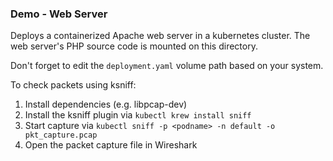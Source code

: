 ### Demo - Web Server
Deploys a containerized Apache web server in a kubernetes cluster. The web server's PHP source
code is mounted on this directory.

Don't forget to edit the `deployment.yaml` volume path based on your system.

To check packets using ksniff:
1. Install dependencies (e.g. libpcap-dev)
1. Install the ksniff plugin via `kubectl krew install sniff`
1. Start capture via `kubectl sniff -p <podname> -n default -o pkt_capture.pcap`
1. Open the packet capture file in Wireshark
